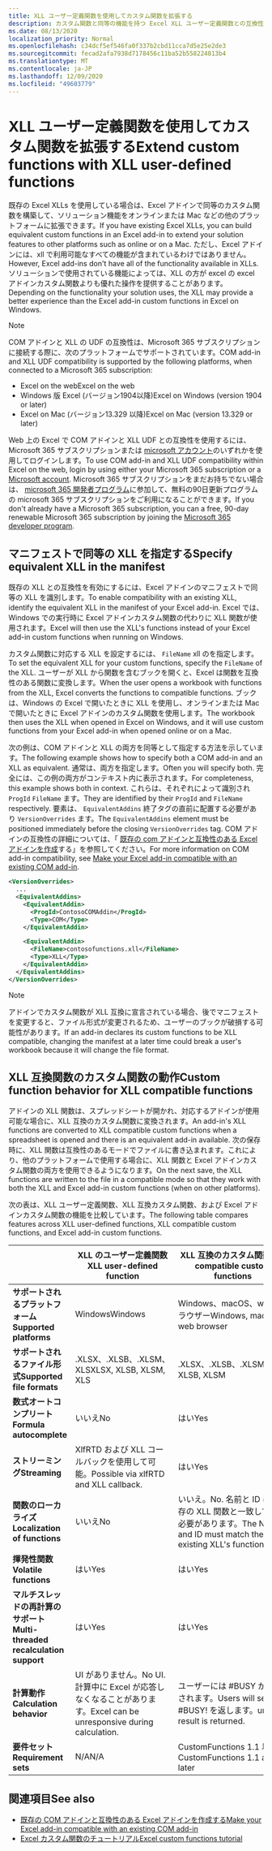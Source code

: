 ```yaml
---
title: XLL ユーザー定義関数を使用してカスタム関数を拡張する
description: カスタム関数と同等の機能を持つ Excel XLL ユーザー定義関数との互換性を有効にする
ms.date: 08/13/2020
localization_priority: Normal
ms.openlocfilehash: c34dcf5ef546fa0f337b2cbd11cca7d5e25e2de3
ms.sourcegitcommit: fecad2afa7938d7178456c11ba52b558224813b4
ms.translationtype: MT
ms.contentlocale: ja-JP
ms.lasthandoff: 12/09/2020
ms.locfileid: "49603779"
---
```

# <a name="extend-custom-functions-with-xll-user-defined-functions"></a><span data-ttu-id="fee69-103">XLL ユーザー定義関数を使用してカスタム関数を拡張する</span><span class="sxs-lookup"><span data-stu-id="fee69-103">Extend custom functions with XLL user-defined functions</span></span>

<span data-ttu-id="fee69-104">既存の Excel XLLs を使用している場合は、Excel アドインで同等のカスタム関数を構築して、ソリューション機能をオンラインまたは Mac などの他のプラットフォームに拡張できます。</span><span class="sxs-lookup"><span data-stu-id="fee69-104">If you have existing Excel XLLs, you can build equivalent custom functions in an Excel add-in to extend your solution features to other platforms such as online or on a Mac.</span></span> <span data-ttu-id="fee69-105">ただし、Excel アドインには、xll で利用可能なすべての機能が含まれているわけではありません。</span><span class="sxs-lookup"><span data-stu-id="fee69-105">However, Excel add-ins don't have all of the functionality available in XLLs.</span></span> <span data-ttu-id="fee69-106">ソリューションで使用されている機能によっては、XLL の方が excel の excel アドインカスタム関数よりも優れた操作を提供することがあります。</span><span class="sxs-lookup"><span data-stu-id="fee69-106">Depending on the functionality your solution uses, the XLL may provide a better experience than the Excel add-in custom functions in Excel on Windows.</span></span>

> [!NOTE]
> <span data-ttu-id="fee69-107">COM アドインと XLL の UDF の互換性は、Microsoft 365 サブスクリプションに接続する際に、次のプラットフォームでサポートされています。</span><span class="sxs-lookup"><span data-stu-id="fee69-107">COM add-in and XLL UDF compatibility is supported by the following platforms, when connected to a Microsoft 365 subscription:</span></span>
> - <span data-ttu-id="fee69-108">Excel on the web</span><span class="sxs-lookup"><span data-stu-id="fee69-108">Excel on the web</span></span>
> - <span data-ttu-id="fee69-109">Windows 版 Excel (バージョン1904以降)</span><span class="sxs-lookup"><span data-stu-id="fee69-109">Excel on Windows (version 1904 or later)</span></span>
> - <span data-ttu-id="fee69-110">Excel on Mac (バージョン13.329 以降)</span><span class="sxs-lookup"><span data-stu-id="fee69-110">Excel on Mac (version 13.329 or later)</span></span>
>
> <span data-ttu-id="fee69-111">Web 上の Excel で COM アドインと XLL UDF との互換性を使用するには、Microsoft 365 サブスクリプションまたは [microsoft アカウント](https://account.microsoft.com/account)のいずれかを使用してログインします。</span><span class="sxs-lookup"><span data-stu-id="fee69-111">To use COM add-in and XLL UDF compatibility within Excel on the web, login by using either your Microsoft 365 subscription or a [Microsoft account](https://account.microsoft.com/account).</span></span> <span data-ttu-id="fee69-112">Microsoft 365 サブスクリプションをまだお持ちでない場合は、 [microsoft 365 開発者プログラム](https://developer.microsoft.com/office/dev-program)に参加して、無料の90日更新プログラムの microsoft 365 サブスクリプションをご利用になることができます。</span><span class="sxs-lookup"><span data-stu-id="fee69-112">If you don't already have a Microsoft 365 subscription, you can a free, 90-day renewable Microsoft 365 subscription by joining the [Microsoft 365 developer program](https://developer.microsoft.com/office/dev-program).</span></span>

## <a name="specify-equivalent-xll-in-the-manifest"></a><span data-ttu-id="fee69-113">マニフェストで同等の XLL を指定する</span><span class="sxs-lookup"><span data-stu-id="fee69-113">Specify equivalent XLL in the manifest</span></span>

<span data-ttu-id="fee69-114">既存の XLL との互換性を有効にするには、Excel アドインのマニフェストで同等の XLL を識別します。</span><span class="sxs-lookup"><span data-stu-id="fee69-114">To enable compatibility with an existing XLL, identify the equivalent XLL in the manifest of your Excel add-in.</span></span> <span data-ttu-id="fee69-115">Excel では、Windows での実行時に Excel アドインカスタム関数の代わりに XLL 関数が使用されます。</span><span class="sxs-lookup"><span data-stu-id="fee69-115">Excel will then use the XLL's functions instead of your Excel add-in custom functions when running on Windows.</span></span>

<span data-ttu-id="fee69-116">カスタム関数に対応する XLL を設定するには、 `FileName` xll のを指定します。</span><span class="sxs-lookup"><span data-stu-id="fee69-116">To set the equivalent XLL for your custom functions, specify the `FileName` of the XLL.</span></span> <span data-ttu-id="fee69-117">ユーザーが XLL から関数を含むブックを開くと、Excel は関数を互換性のある関数に変換します。</span><span class="sxs-lookup"><span data-stu-id="fee69-117">When the user opens a workbook with functions from the XLL, Excel converts the functions to compatible functions.</span></span> <span data-ttu-id="fee69-118">ブックは、Windows の Excel で開いたときに XLL を使用し、オンラインまたは Mac で開いたときに Excel アドインのカスタム関数を使用します。</span><span class="sxs-lookup"><span data-stu-id="fee69-118">The workbook then uses the XLL when opened in Excel on Windows, and it will use custom functions from your Excel add-in when opened online or on a Mac.</span></span>

<span data-ttu-id="fee69-119">次の例は、COM アドインと XLL の両方を同等として指定する方法を示しています。</span><span class="sxs-lookup"><span data-stu-id="fee69-119">The following example shows how to specify both a COM add-in and an XLL as equivalent.</span></span> <span data-ttu-id="fee69-120">通常は、両方を指定します。</span><span class="sxs-lookup"><span data-stu-id="fee69-120">Often you will specify both.</span></span> <span data-ttu-id="fee69-121">完全には、この例の両方がコンテキスト内に表示されます。</span><span class="sxs-lookup"><span data-stu-id="fee69-121">For completeness, this example shows both in context.</span></span> <span data-ttu-id="fee69-122">これらは、それぞれによって識別され `ProgId` `FileName` ます。</span><span class="sxs-lookup"><span data-stu-id="fee69-122">They are identified by their `ProgId` and `FileName` respectively.</span></span> <span data-ttu-id="fee69-123">要素は、 `EquivalentAddins` 終了タグの直前に配置する必要があり `VersionOverrides` ます。</span><span class="sxs-lookup"><span data-stu-id="fee69-123">The `EquivalentAddins` element must be positioned immediately before the closing `VersionOverrides` tag.</span></span> <span data-ttu-id="fee69-124">COM アドインの互換性の詳細については、「 [既存の com アドインと互換性のある Excel アドインを作成](../develop/make-office-add-in-compatible-with-existing-com-add-in.md)する」を参照してください。</span><span class="sxs-lookup"><span data-stu-id="fee69-124">For more information on COM add-in compatibility, see [Make your Excel add-in compatible with an existing COM add-in](../develop/make-office-add-in-compatible-with-existing-com-add-in.md).</span></span>

```xml
<VersionOverrides>
  ...
  <EquivalentAddins>
    <EquivalentAddin>
      <ProgId>ContosoCOMAddin</ProgId>
      <Type>COM</Type>
    </EquivalentAddin>

    <EquivalentAddin>
      <FileName>contosofunctions.xll</FileName>
      <Type>XLL</Type>
    </EquivalentAddin>
  </EquivalentAddins>
</VersionOverrides>
```

> [!NOTE]
> <span data-ttu-id="fee69-125">アドインでカスタム関数が XLL 互換に宣言されている場合、後でマニフェストを変更すると、ファイル形式が変更されるため、ユーザーのブックが破損する可能性があります。</span><span class="sxs-lookup"><span data-stu-id="fee69-125">If an add-in declares its custom functions to be XLL compatible, changing the manifest at a later time could break a user's workbook because it will change the file format.</span></span>

## <a name="custom-function-behavior-for-xll-compatible-functions"></a><span data-ttu-id="fee69-126">XLL 互換関数のカスタム関数の動作</span><span class="sxs-lookup"><span data-stu-id="fee69-126">Custom function behavior for XLL compatible functions</span></span>

<span data-ttu-id="fee69-127">アドインの XLL 関数は、スプレッドシートが開かれ、対応するアドインが使用可能な場合に、XLL 互換のカスタム関数に変換されます。</span><span class="sxs-lookup"><span data-stu-id="fee69-127">An add-in's XLL functions are converted to XLL compatible custom functions when a spreadsheet is opened and there is an equivalent add-in available.</span></span> <span data-ttu-id="fee69-128">次の保存時に、XLL 関数は互換性のあるモードでファイルに書き込まれます。これにより、他のプラットフォームで使用する場合に、XLL 関数と Excel アドインカスタム関数の両方を使用できるようになります。</span><span class="sxs-lookup"><span data-stu-id="fee69-128">On the next save, the XLL functions are written to the file in a compatible mode so that they work with both the XLL and Excel add-in custom functions (when on other platforms).</span></span>

<span data-ttu-id="fee69-129">次の表は、XLL ユーザー定義関数、XLL 互換カスタム関数、および Excel アドインカスタム関数の機能を比較しています。</span><span class="sxs-lookup"><span data-stu-id="fee69-129">The following table compares features across XLL user-defined functions, XLL compatible custom functions, and Excel add-in custom functions.</span></span>

|         |<span data-ttu-id="fee69-130">XLL のユーザー定義関数</span><span class="sxs-lookup"><span data-stu-id="fee69-130">XLL user-defined function</span></span> |<span data-ttu-id="fee69-131">XLL 互換のカスタム関数</span><span class="sxs-lookup"><span data-stu-id="fee69-131">XLL compatible custom functions</span></span> |<span data-ttu-id="fee69-132">Excel アドインのカスタム関数</span><span class="sxs-lookup"><span data-stu-id="fee69-132">Excel add-in custom function</span></span> |
|---------|---------|---------|---------|
| <span data-ttu-id="fee69-133">**サポートされるプラットフォーム**</span><span class="sxs-lookup"><span data-stu-id="fee69-133">**Supported platforms**</span></span> | <span data-ttu-id="fee69-134">Windows</span><span class="sxs-lookup"><span data-stu-id="fee69-134">Windows</span></span> | <span data-ttu-id="fee69-135">Windows、macOS、web ブラウザー</span><span class="sxs-lookup"><span data-stu-id="fee69-135">Windows, macOS, web browser</span></span> | <span data-ttu-id="fee69-136">Windows、macOS、web ブラウザー</span><span class="sxs-lookup"><span data-stu-id="fee69-136">Windows, macOS, web browser</span></span> |
| <span data-ttu-id="fee69-137">**サポートされるファイル形式**</span><span class="sxs-lookup"><span data-stu-id="fee69-137">**Supported file formats**</span></span> | <span data-ttu-id="fee69-138">.XLSX、.XLSB、.XLSM、XLS</span><span class="sxs-lookup"><span data-stu-id="fee69-138">XLSX, XLSB, XLSM, XLS</span></span> | <span data-ttu-id="fee69-139">.XLSX、.XLSB、.XLSM</span><span class="sxs-lookup"><span data-stu-id="fee69-139">XLSX, XLSB, XLSM</span></span> | <span data-ttu-id="fee69-140">.XLSX、.XLSB、.XLSM</span><span class="sxs-lookup"><span data-stu-id="fee69-140">XLSX, XLSB, XLSM</span></span> |
| <span data-ttu-id="fee69-141">**数式オートコンプリート**</span><span class="sxs-lookup"><span data-stu-id="fee69-141">**Formula autocomplete**</span></span> | <span data-ttu-id="fee69-142">いいえ</span><span class="sxs-lookup"><span data-stu-id="fee69-142">No</span></span> | <span data-ttu-id="fee69-143">はい</span><span class="sxs-lookup"><span data-stu-id="fee69-143">Yes</span></span> | <span data-ttu-id="fee69-144">はい</span><span class="sxs-lookup"><span data-stu-id="fee69-144">Yes</span></span> |
| <span data-ttu-id="fee69-145">**ストリーミング**</span><span class="sxs-lookup"><span data-stu-id="fee69-145">**Streaming**</span></span> | <span data-ttu-id="fee69-146">XlfRTD および XLL コールバックを使用して可能。</span><span class="sxs-lookup"><span data-stu-id="fee69-146">Possible via xlfRTD and XLL callback.</span></span> | <span data-ttu-id="fee69-147">はい</span><span class="sxs-lookup"><span data-stu-id="fee69-147">Yes</span></span> | <span data-ttu-id="fee69-148">はい</span><span class="sxs-lookup"><span data-stu-id="fee69-148">Yes</span></span> |
| <span data-ttu-id="fee69-149">**関数のローカライズ**</span><span class="sxs-lookup"><span data-stu-id="fee69-149">**Localization of functions**</span></span> | <span data-ttu-id="fee69-150">いいえ</span><span class="sxs-lookup"><span data-stu-id="fee69-150">No</span></span> | <span data-ttu-id="fee69-151">いいえ。</span><span class="sxs-lookup"><span data-stu-id="fee69-151">No.</span></span> <span data-ttu-id="fee69-152">名前と ID は、既存の XLL 関数と一致している必要があります。</span><span class="sxs-lookup"><span data-stu-id="fee69-152">The Name and ID must match the existing XLL's functions.</span></span> | <span data-ttu-id="fee69-153">はい</span><span class="sxs-lookup"><span data-stu-id="fee69-153">Yes</span></span> |
| <span data-ttu-id="fee69-154">**揮発性関数**</span><span class="sxs-lookup"><span data-stu-id="fee69-154">**Volatile functions**</span></span> | <span data-ttu-id="fee69-155">はい</span><span class="sxs-lookup"><span data-stu-id="fee69-155">Yes</span></span> | <span data-ttu-id="fee69-156">はい</span><span class="sxs-lookup"><span data-stu-id="fee69-156">Yes</span></span> | <span data-ttu-id="fee69-157">はい</span><span class="sxs-lookup"><span data-stu-id="fee69-157">Yes</span></span> |
| <span data-ttu-id="fee69-158">**マルチスレッドの再計算のサポート**</span><span class="sxs-lookup"><span data-stu-id="fee69-158">**Multi-threaded recalculation support**</span></span> | <span data-ttu-id="fee69-159">はい</span><span class="sxs-lookup"><span data-stu-id="fee69-159">Yes</span></span> | <span data-ttu-id="fee69-160">はい</span><span class="sxs-lookup"><span data-stu-id="fee69-160">Yes</span></span> | <span data-ttu-id="fee69-161">はい</span><span class="sxs-lookup"><span data-stu-id="fee69-161">Yes</span></span> |
| <span data-ttu-id="fee69-162">**計算動作**</span><span class="sxs-lookup"><span data-stu-id="fee69-162">**Calculation behavior**</span></span> | <span data-ttu-id="fee69-163">UI がありません。</span><span class="sxs-lookup"><span data-stu-id="fee69-163">No UI.</span></span> <span data-ttu-id="fee69-164">計算中に Excel が応答しなくなることがあります。</span><span class="sxs-lookup"><span data-stu-id="fee69-164">Excel can be unresponsive during calculation.</span></span> | <span data-ttu-id="fee69-165">ユーザーには #BUSY が表示されます。</span><span class="sxs-lookup"><span data-stu-id="fee69-165">Users will see #BUSY!</span></span> <span data-ttu-id="fee69-166">を返します。</span><span class="sxs-lookup"><span data-stu-id="fee69-166">until a result is returned.</span></span> | <span data-ttu-id="fee69-167">ユーザーには #BUSY が表示されます。</span><span class="sxs-lookup"><span data-stu-id="fee69-167">Users will see #BUSY!</span></span> <span data-ttu-id="fee69-168">を返します。</span><span class="sxs-lookup"><span data-stu-id="fee69-168">until a result is returned.</span></span> |
| <span data-ttu-id="fee69-169">**要件セット**</span><span class="sxs-lookup"><span data-stu-id="fee69-169">**Requirement sets**</span></span> | <span data-ttu-id="fee69-170">N/A</span><span class="sxs-lookup"><span data-stu-id="fee69-170">N/A</span></span> | <span data-ttu-id="fee69-171">CustomFunctions 1.1 以降</span><span class="sxs-lookup"><span data-stu-id="fee69-171">CustomFunctions 1.1 and later</span></span> | <span data-ttu-id="fee69-172">CustomFunctions 1.1 以降</span><span class="sxs-lookup"><span data-stu-id="fee69-172">CustomFunctions 1.1 and later</span></span> |

## <a name="see-also"></a><span data-ttu-id="fee69-173">関連項目</span><span class="sxs-lookup"><span data-stu-id="fee69-173">See also</span></span>

- [<span data-ttu-id="fee69-174">既存の COM アドインと互換性のある Excel アドインを作成する</span><span class="sxs-lookup"><span data-stu-id="fee69-174">Make your Excel add-in compatible with an existing COM add-in</span></span>](../develop/make-office-add-in-compatible-with-existing-com-add-in.md)
- [<span data-ttu-id="fee69-175">Excel カスタム関数のチュートリアル</span><span class="sxs-lookup"><span data-stu-id="fee69-175">Excel custom functions tutorial</span></span>](../tutorials/excel-tutorial-create-custom-functions.md)

